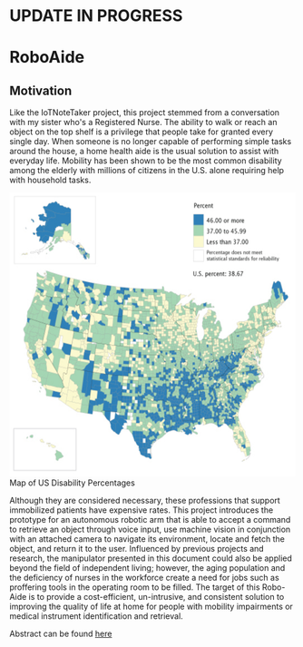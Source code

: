 # UPDATE IN PROGRESS

# RoboAide

## Motivation
Like the IoTNoteTaker project, this project stemmed from a conversation with my sister who's a Registered Nurse. The ability to walk or reach an object on the top shelf is a privilege that people take for granted every single day. When someone is no longer capable of performing simple tasks
around the house, a home health aide is the usual solution to assist with everyday life. Mobility has been shown to be the most common disability among the elderly with millions of citizens in the U.S. alone requiring help with household tasks. 

<img src="/images/disability_map.png" height="500px" width="600px">
Map of US Disability Percentages

Although they are considered necessary, these professions that support immobilized patients have expensive rates. This project introduces the prototype for an autonomous robotic arm that is able to accept a command to retrieve an object through voice input, use machine vision in conjunction with an attached camera to navigate its environment, locate and fetch the object, and return it to the user. Influenced by previous projects and research, the manipulator presented in this document could also be applied beyond the field of independent living; however, the aging population and the deficiency of nurses in the workforce create a need for jobs such as proffering tools in the operating room to be filled. The target of this Robo-Aide is to provide a cost-efficient, un-intrusive, and consistent solution to improving the quality of life at home for people with mobility impairments or medical instrument identification and retrieval.

Abstract can be found [here](https://drive.google.com/file/d/19ltFE6JZmklWoSMAD4LB85p0fBGSbJ-W/view?usp=sharing)
